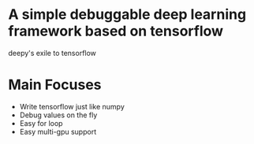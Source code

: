 A simple debuggable deep learning framework based on tensorflow
===

deepy's exile to tensorflow


Main Focuses
===

* Write tensorflow just like numpy
* Debug values on the fly
* Easy for loop
* Easy multi-gpu support
